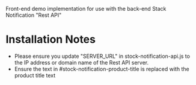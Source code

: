 Front-end demo implementation for use with the back-end Stack Notification "Rest API"

# Installation Notes

* Please ensure you update "SERVER_URL" in stock-notification-api.js to the IP address or domain name of the Rest API server.
* Ensure the text in #stock-notification-product-title is replaced with the product title text
